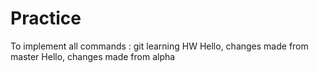# Practice
To implement all commands : git learning HW
Hello, changes made from master
Hello, changes made from alpha
